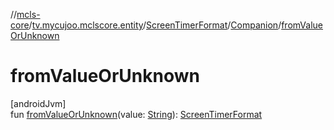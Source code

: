 //[mcls-core](../../../../index.md)/[tv.mycujoo.mclscore.entity](../../index.md)/[ScreenTimerFormat](../index.md)/[Companion](index.md)/[fromValueOrUnknown](from-value-or-unknown.md)

# fromValueOrUnknown

[androidJvm]\
fun [fromValueOrUnknown](from-value-or-unknown.md)(value: [String](https://kotlinlang.org/api/latest/jvm/stdlib/kotlin/-string/index.html)): [ScreenTimerFormat](../index.md)
